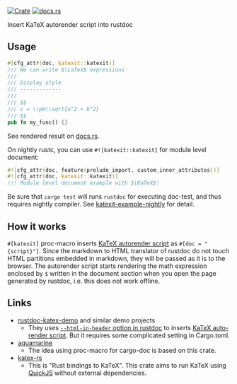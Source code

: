 [![Crate](https://img.shields.io/crates/v/katexit.svg)](https://crates.io/crates/katexit)
[![docs.rs](https://docs.rs/katexit/badge.svg)](https://docs.rs/katexit)

Insert KaTeX autorender script into rustdoc

Usage
-----

```rust
#[cfg_attr(doc, katexit::katexit)]
/// We can write $\LaTeX$ expressions
///
/// Display style
/// -------------
///
/// $$
/// c = \\pm\\sqrt{a^2 + b^2}
/// $$
pub fn my_func() {}
```

See rendered result on [docs.rs](https://docs.rs/katexit-example/0.1.0/katexit_example/fn.my_func.html).

[katex-functions]: https://katex.org/docs/supported.html
[katex-symbols]: https://katex.org/docs/support_table.html

On nightly rustc, you can use `#![katexit::katexit]` for module level document:

```rust
#![cfg_attr(doc, feature(prelude_import, custom_inner_attributes))]
#![cfg_attr(doc, katexit::katexit)]
//! Module level document example with $\KaTeX$!
```

Be sure that `cargo test` will runs `rustdoc` for executing doc-test,
and thus requires nightly compiler.
See [katexit-example-nightly](./katexit-example-nightly) for detail.

How it works
-------------

`#[katexit]` proc-macro inserts [KaTeX autorender script][autorender] as `#[doc = "{script}"]`.
Since the markdown to HTML translator of rustdoc do not touch HTML partitions embedded in markdown,
they will be passed as it is to the browser.
The autorender script starts rendering the math expression enclosed by `$` written in the document section
when you open the page generated by rustdoc, i.e. this does not work offline.

[autorender]: https://katex.org/docs/autorender.html

Links
------
- [rustdoc-katex-demo](https://github.com/paulkernfeld/rustdoc-katex-demo) and similar demo projects
  - They uses [`--html-in-header` option in rustdoc](https://doc.rust-lang.org/rustdoc/command-line-arguments.html#--html-in-header-include-more-html-in-head) to inserts [KaTeX auto-render script](autorender). But it requires some complicated setting in Cargo.toml.
- [aquamarine](https://github.com/mersinvald/aquamarine)
  - The idea using proc-macro for cargo-doc is based on this crate.
- [katex-rs](https://github.com/xu-cheng/katex-rs)
  - This is "Rust bindings to KaTeX". This crate aims to run KaTeX using [QuickJS](https://bellard.org/quickjs/) without external dependencies.
